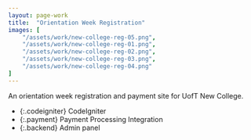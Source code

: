 ```yaml
---
layout: page-work
title:  "Orientation Week Registration"
images: [
	"/assets/work/new-college-reg-05.png",
	"/assets/work/new-college-reg-01.png",
	"/assets/work/new-college-reg-02.png",
	"/assets/work/new-college-reg-03.png",
	"/assets/work/new-college-reg-04.png"
]
---
```


An orientation week registration and payment site for UofT New&nbsp;College.

* {:.codeigniter} CodeIgniter
* {:.payment} Payment Processing Integration
* {:.backend} Admin panel

